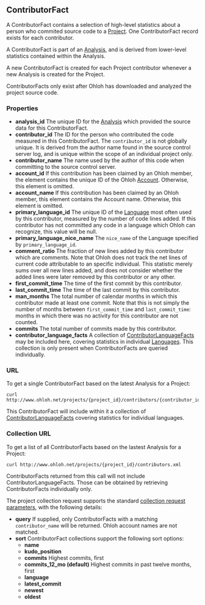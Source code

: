## ContributorFact

A ContributorFact contains a selection of high-level statistics about a person who commited source code to a [Project](/reference/project.md). One ContributorFact record exists for each contributor.

A ContributorFact is part of an [Analysis](/reference/analysis.md), and is derived from lower-level statistics contained within the Analysis.

A new ContributorFact is created for each Project contributor whenever a new Analysis is created for the Project.

ContributorFacts only exist after Ohloh has downloaded and analyzed the project source code.

### Properties


+ __analysis_id__
    The unique ID for the [Analysis](/reference/analysis.md) which provided the source data for this ContributorFact.
+ __contributor_id__
    The ID for the person who contributed the code measured in this ContributorFact. The `contributor_id` is not globally unique. It is derived from the author name found in the source control server log, and is unique within the scope of an individual project only.
+ __contributor_name__
    The name used by the author of this code when committing to the source control server.
+ __account_id__
    If this contribution has been claimed by an Ohloh member, the element contains the unique ID of the Ohloh [Account](/reference/account.md). Otherwise, this element is omitted.
+ __account_name__
    If this contribution has been claimed by an Ohloh member, this element contains the Account name. Otherwise, this element is omitted.
+ __primary_language_id__
    The unique ID of the [Language](/reference/language.md) most often used by this contributor, measured by the number of code lines added. If this contributor has not committed any code in a language which Ohloh can recognize, this value will be null.
+ __primary_language_nice_name__
    The `nice_name` of the Language specified by `primary_language_id`.
+ __comment_ratio__
    The fraction of new lines added by this contributor which are comments. Note that Ohloh does not track the net lines of current code attributable to an specific individual. This statistic merely sums over all new lines added, and does not consider whether the added lines were later removed by this contributor or any other.
+ __first_commit_time__
    The time of the first commit by this contributor.
+ __last_commit_time__
    The time of the last commit by this contributor.
+ __man_months__
    The total number of calendar months in which this contributor made at least one commit. Note that this is not simply the number of months between `first_commit_time` and `last_commit_time`: months in which there was no activity for this contributor are not counted.
+ __commits__
    The total number of commits made by this contributor.
+ __contributor_language_facts__
    A collection of [ContributorLanguageFacts](/reference/contributor_language_fact.md) may be included here, covering statistics in individual [Languages](/reference/language.md). This collection is only present when ContributorFacts are queried individually.

### URL
To get a single ContributorFact based on the latest Analysis for a Project:
```shell
curl http://www.ohloh.net/projects/{project_id}/contributors/{contributor_id}.xml 
```
This ContributorFact will include within it a collection of [ContributorLanguageFacts](/reference/contributor_language_fact.md) covering statistics for individual languages.

### Collection URL
To get a list of all ContributorFacts based on the lastest Analysis for a Project:
```shell
curl http://www.ohloh.net/projects/{project_id}/contributors.xml 
```
ContributorFacts returned from this call will not include ContributorLanguageFacts. Those can be obtained by retrieving ContributorFacts individually only.

The project collection request supports the standard [collection request parameters](/README.md#collection-requests), with the following details:

+ __query__
    If supplied, only ContributorFacts with a matching `contributor_name` will be returned. Ohloh account names are not matched.
+ __sort__
    ContributorFact collections support the following sort options:
    - __name__
    - __kudo_position__
    - __commits__
        Highest commits, first
    - __commits_12_mo (default)__
        Highest commits in past twelve months, first
    - __language__
    - __latest_commit__
    - __newest__
    - __oldest__



